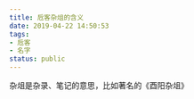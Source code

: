 ```yaml
---
title: 卮客杂俎的含义
date: 2019-04-22 14:50:53
tags:
- 卮客
- 名字
status: public
---
```

杂俎是杂录、笔记的意思，比如著名的《酉阳杂俎》
